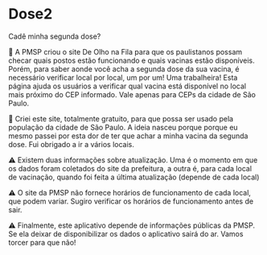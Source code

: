 # Dose2
 Cadê minha segunda dose?
 
💉 A PMSP criou o site De Olho na Fila para que os paulistanos possam checar quais postos estão funcionando e quais vacinas estão disponíveis. Porém, para saber aonde você acha a segunda dose da sua vacina, é necessário verificar local por local, um por um! Uma trabalheira! Esta página ajuda os usuários a verificar qual vacina está disponível no local mais próximo do CEP informado. Vale apenas para CEPs da cidade de São Paulo.

💉 Criei este site, totalmente gratuito, para que possa ser usado pela população da cidade de São Paulo. A ideia nasceu porque porque eu mesmo passei por esta dor de ter que achar a minha vacina da segunda dose. Fui obrigado a ir a vários locais.

⚠️ Existem duas informações sobre atualização. Uma é o momento em que os dados foram coletados do site da prefeitura, a outra é, para cada local de vacinação, quando foi feita a última atualização (depende de cada local)

⚠️ O site da PMSP não fornece horários de funcionamento de cada local, que podem variar. Sugiro verificar os horários de funcionamento antes de sair.

⚠️ Finalmente, este aplicativo depende de informações públicas da PMSP. Se ela deixar de disponibilizar os dados o aplicativo sairá do ar. Vamos torcer para que não!
